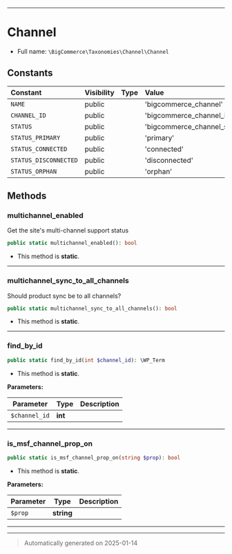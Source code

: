 ***

# Channel





* Full name: `\BigCommerce\Taxonomies\Channel\Channel`


## Constants

| Constant | Visibility | Type | Value |
|:---------|:-----------|:-----|:------|
|`NAME`|public| |&#039;bigcommerce_channel&#039;|
|`CHANNEL_ID`|public| |&#039;bigcommerce_channel_id&#039;|
|`STATUS`|public| |&#039;bigcommerce_channel_status&#039;|
|`STATUS_PRIMARY`|public| |&#039;primary&#039;|
|`STATUS_CONNECTED`|public| |&#039;connected&#039;|
|`STATUS_DISCONNECTED`|public| |&#039;disconnected&#039;|
|`STATUS_ORPHAN`|public| |&#039;orphan&#039;|


## Methods


### multichannel_enabled

Get the site's multi-channel support status

```php
public static multichannel_enabled(): bool
```



* This method is **static**.








***

### multichannel_sync_to_all_channels

Should product sync be to all channels?

```php
public static multichannel_sync_to_all_channels(): bool
```



* This method is **static**.








***

### find_by_id



```php
public static find_by_id(int $channel_id): \WP_Term
```



* This method is **static**.




**Parameters:**

| Parameter | Type | Description |
|-----------|------|-------------|
| `$channel_id` | **int** |  |





***

### is_msf_channel_prop_on



```php
public static is_msf_channel_prop_on(string $prop): bool
```



* This method is **static**.




**Parameters:**

| Parameter | Type | Description |
|-----------|------|-------------|
| `$prop` | **string** |  |





***


***
> Automatically generated on 2025-01-14

